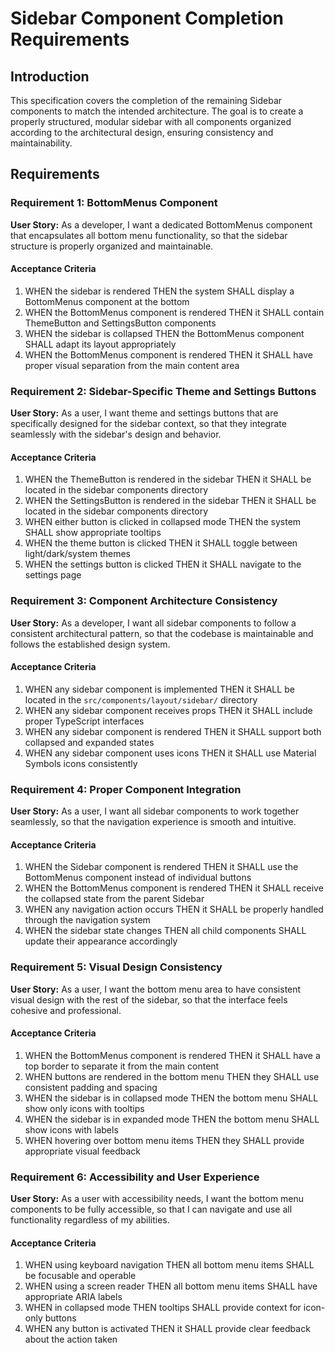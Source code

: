 # Sidebar Component Completion Requirements

## Introduction

This specification covers the completion of the remaining Sidebar components to match the intended architecture. The goal is to create a properly structured, modular sidebar with all components organized according to the architectural design, ensuring consistency and maintainability.

## Requirements

### Requirement 1: BottomMenus Component

**User Story:** As a developer, I want a dedicated BottomMenus component that encapsulates all bottom menu functionality, so that the sidebar structure is properly organized and maintainable.

#### Acceptance Criteria

1. WHEN the sidebar is rendered THEN the system SHALL display a BottomMenus component at the bottom
2. WHEN the BottomMenus component is rendered THEN it SHALL contain ThemeButton and SettingsButton components
3. WHEN the sidebar is collapsed THEN the BottomMenus component SHALL adapt its layout appropriately
4. WHEN the BottomMenus component is rendered THEN it SHALL have proper visual separation from the main content area

### Requirement 2: Sidebar-Specific Theme and Settings Buttons

**User Story:** As a user, I want theme and settings buttons that are specifically designed for the sidebar context, so that they integrate seamlessly with the sidebar's design and behavior.

#### Acceptance Criteria

1. WHEN the ThemeButton is rendered in the sidebar THEN it SHALL be located in the sidebar components directory
2. WHEN the SettingsButton is rendered in the sidebar THEN it SHALL be located in the sidebar components directory
3. WHEN either button is clicked in collapsed mode THEN the system SHALL show appropriate tooltips
4. WHEN the theme button is clicked THEN it SHALL toggle between light/dark/system themes
5. WHEN the settings button is clicked THEN it SHALL navigate to the settings page

### Requirement 3: Component Architecture Consistency

**User Story:** As a developer, I want all sidebar components to follow a consistent architectural pattern, so that the codebase is maintainable and follows the established design system.

#### Acceptance Criteria

1. WHEN any sidebar component is implemented THEN it SHALL be located in the `src/components/layout/sidebar/` directory
2. WHEN any sidebar component receives props THEN it SHALL include proper TypeScript interfaces
3. WHEN any sidebar component is rendered THEN it SHALL support both collapsed and expanded states
4. WHEN any sidebar component uses icons THEN it SHALL use Material Symbols icons consistently

### Requirement 4: Proper Component Integration

**User Story:** As a user, I want all sidebar components to work together seamlessly, so that the navigation experience is smooth and intuitive.

#### Acceptance Criteria

1. WHEN the Sidebar component is rendered THEN it SHALL use the BottomMenus component instead of individual buttons
2. WHEN the BottomMenus component is rendered THEN it SHALL receive the collapsed state from the parent Sidebar
3. WHEN any navigation action occurs THEN it SHALL be properly handled through the navigation system
4. WHEN the sidebar state changes THEN all child components SHALL update their appearance accordingly

### Requirement 5: Visual Design Consistency

**User Story:** As a user, I want the bottom menu area to have consistent visual design with the rest of the sidebar, so that the interface feels cohesive and professional.

#### Acceptance Criteria

1. WHEN the BottomMenus component is rendered THEN it SHALL have a top border to separate it from the main content
2. WHEN buttons are rendered in the bottom menu THEN they SHALL use consistent padding and spacing
3. WHEN the sidebar is in collapsed mode THEN the bottom menu SHALL show only icons with tooltips
4. WHEN the sidebar is in expanded mode THEN the bottom menu SHALL show icons with labels
5. WHEN hovering over bottom menu items THEN they SHALL provide appropriate visual feedback

### Requirement 6: Accessibility and User Experience

**User Story:** As a user with accessibility needs, I want the bottom menu components to be fully accessible, so that I can navigate and use all functionality regardless of my abilities.

#### Acceptance Criteria

1. WHEN using keyboard navigation THEN all bottom menu items SHALL be focusable and operable
2. WHEN using a screen reader THEN all bottom menu items SHALL have appropriate ARIA labels
3. WHEN in collapsed mode THEN tooltips SHALL provide context for icon-only buttons
4. WHEN any button is activated THEN it SHALL provide clear feedback about the action taken